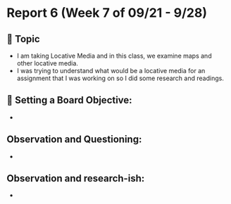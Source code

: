 # Report 6 (Week 7 of 09/21 - 9/28)

## 💭 Topic

- I am taking Locative Media and in this class, we examine maps and other locative media.
- I was trying to understand what would be a locative media for an assignment that I was working on so I did some research and readings.


## 🔎 Setting a Board Objective:
- 


## Observation and Questioning:
- 

## Observation and research-ish:
- 
